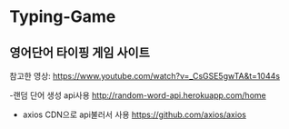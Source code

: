# Typing-Game

## 영어단어 타이핑 게임 사이트
참고한 영상: https://www.youtube.com/watch?v=_CsGSE5gwTA&t=1044s




-랜덤 단어 생성 api사용
http://random-word-api.herokuapp.com/home

- axios CDN으로 api불러서 사용
https://github.com/axios/axios
